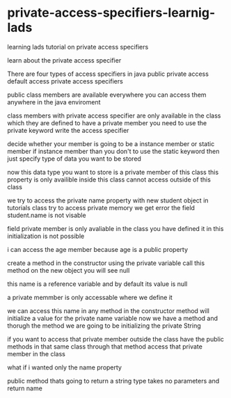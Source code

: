 # private-access-specifiers-learnig-lads
learning lads tutorial on private access specifiers

learn about the private access specifier

There are four types of access specifiers in java
  public
  private access
  default access
  private access specifiers

public class members are available everywhere
you can access them anywhere in the java enviroment

class members with private access specifier are only available in the class which they are defined
to have a private member
you need to use the private keyword
  write the access specifier

decide whether your member is going to be a instance member or static member
if instance member than you don't to use the static keyword
then just specify type of data you want to be stored

now this data type you want to store is a private member of this class
this property is only availible inside this class
cannot access outside of this class

we try to access the private name property with new student object in tutorials class
try to access private memory we get error
the field student.name is not visable

field private member is only avaliable in the class you have defined it in
this initialization is not possible

i can access the age member because age is a public property

create a method in the constructor using the private variable
call this method on the new object
you will see null

this name is a reference variable and by default its value is null

a private memmber is only accessable where we define it

we can access this name in any method in the constructor
method will initialize a value for the private name variable
now we have a method and thorugh the method we are going to be initializing the private String

if you want to access that private member outside the class
have the public methods in that same class
through that method access that private member in the class

what if i wanted only the name property

public method thats going to return a string type
takes no parameters and return name
